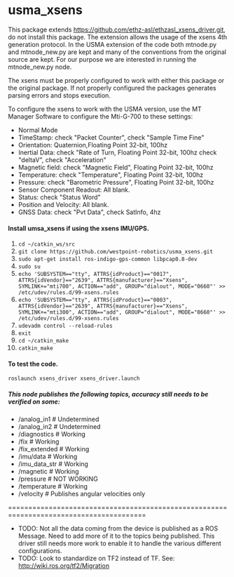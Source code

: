 # usma_xsens

This package extends https://github.com/ethz-asl/ethzasl_xsens_driver.git, do not install this package. The extension allows the usage of the xsens 4th generation protocol. In the USMA extension of the code both mtnode.py and mtnode_new.py are kept and many of the conventions from the original source are kept. For our purpose we are interested in running the mtnode_new.py node.

The xsens must be properly configured to work with either this package or the original package. If not properly configured the packages generates parsing errors and stops execution.

To configure the xsens to work with the USMA version, use the MT Manager Software to configure the Mti-G-700 to these settings:

* Normal Mode
* TimeStamp: check "Packet Counter", check "Sample Time Fine"
* Orientation: Quaternion,Floating Point 32-bit, 100hz
* Inertial Data: 	check "Rate of Turn, Floating Point 32-bit, 100hz
				check "deltaV", check "Acceleration"
* Magnetic field: check "Magnetic Field", Floating Point 32-bit, 100hz
* Temperature: check "Temperature", Floating Point 32-bit, 100hz
* Pressure: check "Barometric Pressure", Floating Point 32-bit, 100hz
* Sensor Component Readout: All blank.
* Status: check "Status Word"
* Position and Velocity: All blank.
* GNSS Data: check "Pvt Data", check SatInfo, 4hz

#### Install umsa_xsens if using the xsens IMU/GPS.
1. `cd ~/catkin_ws/src`
2. `git clone https://github.com/westpoint-robotics/usma_xsens.git`
3. `sudo apt-get install ros-indigo-gps-common libpcap0.8-dev`
4. `sudo su`
5. `echo 'SUBSYSTEM=="tty", ATTRS{idProduct}=="0017", ATTRS{idVendor}=="2639", ATTRS{manufacturer}=="Xsens", SYMLINK+="mti700", ACTION=="add", GROUP="dialout", MODE="0660"' >> /etc/udev/rules.d/99-xsens.rules`
6. `echo 'SUBSYSTEM=="tty", ATTRS{idProduct}=="0003", ATTRS{idVendor}=="2639", ATTRS{manufacturer}=="Xsens", SYMLINK+="mti300", ACTION=="add", GROUP="dialout", MODE="0660"' >> /etc/udev/rules.d/99-xsens.rules`
7. `udevadm control --reload-rules`
8. `exit`
9. `cd ~/catkin_make`
10. `catkin_make`

####  To test the code.

`roslaunch xsens_driver xsens_driver.launch`

##### This node publishes the following topics, accuracy still needs to be verified on some:
* /analog_in1	# Undetermined
* /analog_in2	# Undetermined
* /diagnostics  # Working
* /fix  	# Working
* /fix_extended # Working
* /imu/data  	# Working
* /imu_data_str # Working
* /magnetic  	# Working
* /pressure  	# NOT WORKING
* /temperature  # Working
* /velocity  	# Publishes angular velocities only


========================================================================================

* TODO: Not all the data coming from the device is published as a ROS Message. Need
to add more of it to the topics being published. This driver still needs more work
to enable it to handle the various different configurations.
* TODO: Look to standardize on TF2 instead of TF. See: http://wiki.ros.org/tf2/Migration


